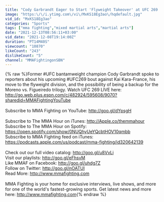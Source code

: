 ```yaml
---
title: "Cody Garbrandt Eager to Start 'Flyweight Takeover' at UFC 269 | MMA Fighting"
image: "https:\/\/i.ytimg.com\/vi\/MxKS18Eg3ao\/hqdefault.jpg"
vid_id: "MxKS18Eg3ao"
categories: "Sports"
tags: ["mma fighting","mixed martial arts","martial arts"]
date: "2021-12-13T08:56:11+03:00"
vid_date: "2021-12-08T19:14:00Z"
duration: "PT14M40S"
viewcount: "10870"
likeCount: "243"
dislikeCount: "5"
channel: "MMAFightingonSBN"
---
```

{% raw %}Former #UFC bantamweight champion Cody Garbrandt spoke to reporters about his upcoming #UFC269 bout against Kai Kara-France, his move to the flyweight division, and the possibility of being a backup for the Moreno vs. Figueiredo trilogy. Watch UFC 269 LIVE here: <a rel="nofollow" target="blank" href="http://go.web.plus.espn.com/c/482924/595608/9070?sharedid=MMAFightingYouTube">http://go.web.plus.espn.com/c/482924/595608/9070?sharedid=MMAFightingYouTube</a><br /><br />Subscribe to MMA Fighting on YouTube: <a rel="nofollow" target="blank" href="http://goo.gl/dYpsgH">http://goo.gl/dYpsgH</a><br /><br />Subscribe to The MMA Hour on iTunes: <a rel="nofollow" target="blank" href="http://Apple.co/themmahour">http://Apple.co/themmahour</a><br />Subscribe to The MMA Hour on Spotify: <a rel="nofollow" target="blank" href="https://open.spotify.com/show/0NUQhyUeYQcbtHOV10qmbb">https://open.spotify.com/show/0NUQhyUeYQcbtHOV10qmbb</a><br />Subscribe to MMA Fighting feed on iTunes: <a rel="nofollow" target="blank" href="https://podcasts.apple.com/us/podcast/mma-fighting/id320642139">https://podcasts.apple.com/us/podcast/mma-fighting/id320642139</a><br /><br />Check out our full video catalog: <a rel="nofollow" target="blank" href="http://goo.gl/u8VvLi">http://goo.gl/u8VvLi</a><br />Visit our playlists: <a rel="nofollow" target="blank" href="http://goo.gl/eFhsvM">http://goo.gl/eFhsvM</a><br />Like MMAF on Facebook: <a rel="nofollow" target="blank" href="http://goo.gl/uhdg7Z">http://goo.gl/uhdg7Z</a><br />Follow on Twitter: <a rel="nofollow" target="blank" href="http://goo.gl/nOATUI">http://goo.gl/nOATUI</a><br />Read More: <a rel="nofollow" target="blank" href="http://www.mmafighting.com">http://www.mmafighting.com</a><br /><br />MMA Fighting is your home for exclusive interviews, live shows, and more for one of the world's fastest-growing sports. Get latest news and more here: <a rel="nofollow" target="blank" href="http://www.mmafighting.com">http://www.mmafighting.com</a>{% endraw %}

